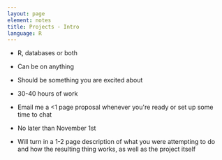 ```yaml
---
layout: page
element: notes
title: Projects - Intro
language: R
---
```


* R, databases or both
* Can be on anything
* Should be something you are excited about
* 30-40 hours of work

* Email me a <1 page proposal whenever you're ready or set up some time to chat
* No later than November 1st

* Will turn in a 1-2 page description of what you were attempting to do and how
  the resulting thing works, as well as the project itself
